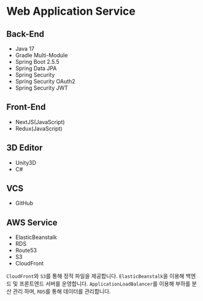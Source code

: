 # Web Application Service

## Back-End

- Java 17
- Gradle Multi-Module
- Spring Boot 2.5.5
- Spring Data JPA
- Spring Security
- Spring Security OAuth2
- Spring Security JWT

## Front-End

- NextJS(JavaScript)
- Redux(JavaScript)

## 3D Editor

- Unity3D
- C#

## VCS

- GitHub

## AWS Service

- ElasticBeanstalk
- RDS
- Route53
- S3
- CloudFront

`CloudFront`와 `S3`를 통해 정적 파일을 제공합니다.
`ElasticBeanstalk`을 이용해 백엔드 및 프론트엔드 서버를 운영합니다.
`ApplicationLoadBalancer`를 이용해 부하를 분산 관리 하며, `RDS`를 통해 데이터를 관리합니다.

